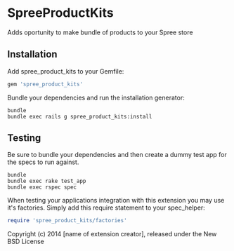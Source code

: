 SpreeProductKits
================

Adds oportunity to make bundle of products to your Spree store

Installation
------------

Add spree_product_kits to your Gemfile:

```ruby
gem 'spree_product_kits'
```

Bundle your dependencies and run the installation generator:

```shell
bundle
bundle exec rails g spree_product_kits:install
```

Testing
-------

Be sure to bundle your dependencies and then create a dummy test app for the specs to run against.

```shell
bundle
bundle exec rake test_app
bundle exec rspec spec
```

When testing your applications integration with this extension you may use it's factories.
Simply add this require statement to your spec_helper:

```ruby
require 'spree_product_kits/factories'
```

Copyright (c) 2014 [name of extension creator], released under the New BSD License
